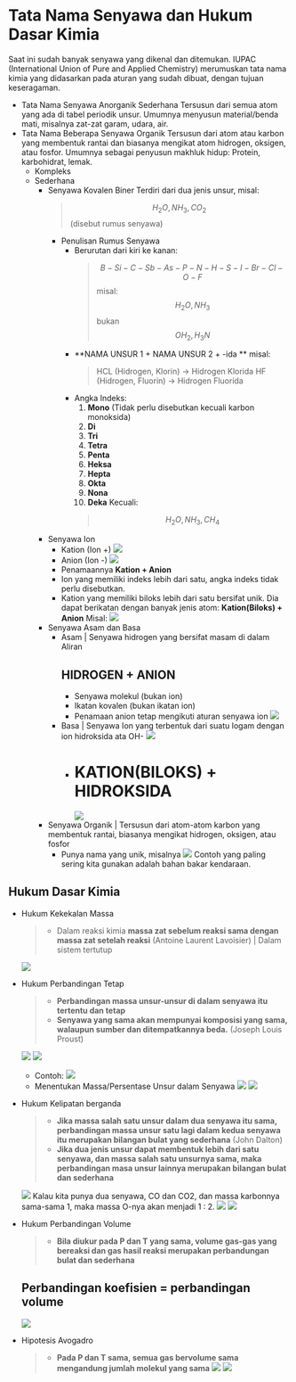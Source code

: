 # Tata Nama Senyawa dan Hukum Dasar Kimia
Saat ini sudah banyak senyawa yang dikenal dan ditemukan. IUPAC (International Union of Pure and Applied Chemistry) merumuskan tata nama kimia yang didasarkan pada aturan yang sudah dibuat, dengan tujuan keseragaman.

- Tata Nama Senyawa Anorganik Sederhana
  Tersusun dari semua atom yang ada di tabel periodik unsur. Umumnya menyusun material/benda mati, misalnya zat-zat garam, udara, air.
- Tata Nama Beberapa Senyawa Organik
   Tersusun dari atom atau karbon yang membentuk rantai dan biasanya mengikat atom hidrogen, oksigen, atau fosfor. Umumnya sebagai penyusun makhluk hidup: Protein, karbohidrat, lemak.
   - Kompleks 
   - Sederhana
     - Senyawa Kovalen Biner
       Terdiri dari dua jenis unsur, misal:
       > $$H_2O, NH_3,CO_2$$ (disebut rumus senyawa)
         - Penulisan Rumus Senyawa
           - Berurutan dari kiri ke kanan:
               > $$B-Si-C-Sb-As-P-N-H-S-I-Br-Cl-O-F$$
               misal:
               > $$H_2O,NH_3$$
               bukan
               > $$OH_2,H_3N$$
           - **NAMA UNSUR 1 + NAMA UNSUR 2 + -ida **
           misal:
               > HCL (Hidrogen, Klorin) -> Hidrogen Klorida
               > HF (Hidrogen, Fluorin) -> Hidrogen Fluorida
           - Angka Indeks:
             1. **Mono** (Tidak perlu disebutkan kecuali karbon monoksida)
             2. **Di**
             3. **Tri**
             4. **Tetra**
             5. **Penta**
             6. **Heksa**
             7. **Hepta**
             8. **Okta**
             9. **Nona**
             10. **Deka**
            Kecuali: 
               >  $$H_2O, NH_3, CH_4$$
     - Senyawa Ion
       - Kation (Ion +)
         ![](../../../../attachments/2021-05-20-21-47-49.png)
       - Anion (Ion -)
         ![](../../../../attachments/-%20.png)
       - Penamaannya **Kation + Anion**
       - Ion yang memiliki indeks lebih dari satu, angka indeks tidak perlu disebutkan.
       - Kation yang memiliki biloks lebih dari satu bersifat unik. Dia dapat berikatan dengan banyak jenis atom: **Kation(Biloks) + Anion**
         Misal:
         ![](../../../../attachments/2021-05-20-22-11-13.png)
     - Senyawa Asam dan Basa
       - Asam | Senyawa hidrogen yang bersifat masam di dalam Aliran
         ## **HIDROGEN + ANION**
         - Senyawa molekul (bukan ion)
         - Ikatan kovalen (bukan ikatan ion)
         - Penamaan anion tetap mengikuti aturan senyawa ion
           ![](../../../../attachments/2021-05-20-22-13-24.png)
       - Basa | Senyawa Ion yang terbentuk dari suatu logam dengan ion hidroksida ata OH-
         ![](../../../../attachments/001%20.png)
         - # **KATION(BILOKS) + HIDROKSIDA**
           ![](../../../../attachments/2021-05-20-22-16-06.png)
     - Senyawa Organik | Tersusun dari atom-atom karbon yang membentuk rantai, biasanya mengikat hidrogen, oksigen, atau fosfor
       - Punya nama yang unik, misalnya
       ![](../../../../attachments/002%20.png)
       Contoh yang paling sering kita gunakan adalah bahan bakar kendaraan.

## **Hukum Dasar Kimia**
-  Hukum Kekekalan Massa
   >   -  Dalam reaksi kimia **massa zat sebelum reaksi sama dengan massa zat setelah reaksi** (Antoine Laurent Lavoisier) | Dalam sistem tertutup

   ![](../../../../attachments/2021-05-20-23-08-43.png)
-  Hukum Perbandingan Tetap
   >   -  **Perbandingan massa unsur-unsur di dalam senyawa itu tertentu dan tetap**
   >   -  **Senyawa yang sama akan mempunyai komposisi yang sama, walaupun sumber dan ditempatkannya beda.** (Joseph Louis Proust)

   ![](../../../../attachments/-%20%20.png)
   ![](../../../../attachments/003.png)
   -  Contoh:
      ![](../../../../attachments/2021-05-20-23-10-45.png)
   -  Menentukan Massa/Persentase Unsur dalam Senyawa
      ![](../../../../attachments/2021-05-20-23-11-37.png)
      ![](../../../../attachments/2021-05-20-23-16-59.png)
-  Hukum Kelipatan berganda 
   > - **Jika massa salah satu unsur dalam dua senyawa itu sama, perbandingan massa unsur satu lagi dalam kedua senyawa itu merupakan bilangan bulat yang sederhana** (John Dalton)
   > - **Jika dua jenis unsur dapat membentuk lebih dari satu senyawa, dan massa salah satu unsurnya sama, maka perbandingan masa unsur lainnya merupakan bilangan bulat dan sederhana**
   
   ![](../../../../attachments/2021-05-20-22-28-14.png)
   Kalau kita punya dua senyawa, CO dan CO2, dan massa karbonnya sama-sama 1, maka massa O-nya akan menjadi 1 : 2.
   ![](../../../../attachments/2021-05-20-22-30-19.png) 
   ![](../../../../attachments/2021-05-20-23-23-04.png)
-  Hukum Perbandingan Volume
   >  -  **Bila diukur pada P dan T yang sama, volume gas-gas yang bereaksi dan gas hasil reaksi merupakan perbandungan bulat dan sederhana**
   ## Perbandingan koefisien = perbandingan volume
   ![](../../../../attachments/2021-05-20-23-25-10.png)
-  Hipotesis Avogadro
   >  -  **Pada P dan T sama, semua gas bervolume sama mengandung jumlah molekul yang sama**
   ![](../../../../attachments/2021-05-20-23-26-05.png)
   ![](../../../../attachments/2021-05-20-23-31-32.png)
   